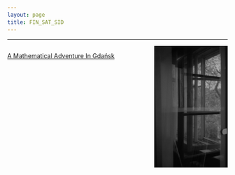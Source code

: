 ```yaml
---
layout: page
title: FIN_SAT_SID
---
```


<hr>
<div style="display: flex; align-items: flex-start;">
  <!-- Left: Text -->
  <div style="flex: 0.85; padding-right: 20px;">
    <p> <strong></strong>
    <a href="https://sites.google.com/view/finsidsat/info?authuser=0">A Mathematical Adventure In Gdańsk</a>
    </p>
  </div>
  <!-- Right: Image -->
  <div style="flex: 0.45;">
    <img src="/assets/images/sopotimpan.jpg" alt="My Image" style="max-width: 100%; height: auto;" />
      <figcaption style="text-align: center; font-size: 0.9em; color: #666">
      </figcaption>
  </div>
</div>
<br>
